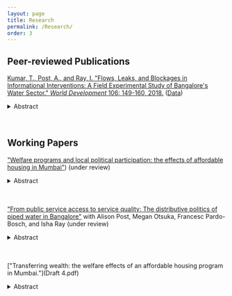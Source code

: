 ```yaml
---
layout: page
title: Research
permalink: /Research/
order: 3
---
```


## Peer-reviewed Publications
 
[Kumar, T., Post, A., and Ray, I. "Flows, Leaks, and Blockages in Informational Interventions: A Field Experimental Study of Bangalore's Water Sector." *World Development* 106: 149-160, 2018.](https://docs.google.com/viewer?a=v&pid=sites&srcid=ZGVmYXVsdGRvbWFpbnxhbGlzb25lcG9zdHxneDo2MjRlMWRiZDNlYzJlNWRl) ([Data](https://dataverse.harvard.edu/dataset.xhtml?persistentId=doi:10.7910/DVN/ZMYDWN))
<details>
  <summary>Abstract</summary>
Under what circumstances might providing citizens with information compensate for unreliable public services? We present a field-experimental evaluation of a program that provided households in Bangalore with advance notification of intermittently provided piped water. The implementers expected that increasing service predictability would reduce wait times for water, reduce costs related to waiting, and improve citizen-state relationships. As many citizens did not receive accurate information, our study detected no impacts on household wait times for water or state-citizen relations. Nonetheless, our study suggests that notifications about water timing reduced stress, especially among low income populations. These findings indicate that greater attention should be paid to both psychological outcomes and the information production and dissemination chain in information interventions. We introduce a causal framework for analyzing “information pipelines” to enable such efforts.

</details> 
 <br/><br/>  
  
## Working Papers

["Welfare programs and local political participation: the effects of affordable housing in Mumbai"](Participation.pdf)) (under review)

<details>
  <summary>Abstract</summary>
How do welfare programs affect beneficiaries' local political activity in developing countries? Many welfare programs are implemented by local governments and entail benefits that are continuously delivered to or used by citizens over time. I argue that recipients are therefore motivated to participate in local politics to protect the quality of benefits. I support the argument with a natural experiment consisting of interviews of 834 applicants of subsidized home price lotteries in Mumbai, India. In this case, I predict that beneficiaries will protect their housing welfare benefits by demanding improvements to the neighborhoods in which lottery apartments are located. Winning an apartment increases both reported political participation to improve neighborhoods and knowledge about local politics. Winners who choose to rent out the apartments also report taking action to improve neighborhoods. The study highlights both the electoral and non-electoral political effects of programmatic policies and causes of civic participation among diverse groups.  

</details>  
 <br/><br/>  
  
["From public service access to service quality: The distributive politics of piped water in Bangalore"](https://watson.brown.edu/southasia/files/southasia/imce/events/Spring2018/Postetal.intermittency4.20.pdf) with Alison Post, Megan Otsuka, Francesc Pardo-Bosch, and Isha Ray (under review)

<details>
  <summary>Abstract</summary>
Infrastructure services such as water, electricity, and mass transit are central to urban livelihoods. While the political economy literature on local public goods provision has examined patterns of expenditure on and access to infrastructure, variation in service quality for those receiving networked services has received far less attention. In this paper, we examine the distribution of service intermittency, which detracts from service quality and imposes significant welfare costs. We disaggregate intermittency into four dimensions: predictability, frequency, duration, and throughput. We extend arguments from the distributive politics literature to predict the allocation of burdens associated with intermittency among households; we show that this literature has paid insufficient attention to how network structures affect the ability of state or city officials to differentially channel service flows. We illustrate the importance of different dimensions of intermittency and network structure through an analysis of the political geography of piped water supply in Bangalore, India. We find that variation occurs at the “valve area” level, or the smallest units at which water pressure can be distributed, and not at the household-level. Households in low-income valve areas receive more frequent and regular service than those in more affluent ones, contrary to predictions from the distributive politics literature. Our work suggests that the distributive politics of network access differ significantly from those affecting water flows within the network.

</details>  
<br/><br/>   
  
["Transferring wealth: the welfare effects of an affordable housing program in Mumbai."](Draft 4.pdf)

<details>
  <summary>Abstract</summary>
	This paper uses original survey data from a housing lottery in Mumbai to examine the household-level effects of the subsidized sale of housing to lower-middle class urban families 3-5 years after program implementation. The intervention consists of a wealth transfer manifested, for some, through a stream of housing benefits. Beneficiaries can also rent out or eventually sell the housing to receive in-kind or lump sum benefits. The program leads individuals to express greater optimism about the future and increases educational attainment, particularly at the secondary and post-secondary levels. Effects on educational attainment occur in spite of the fact that winners live in areas with poorer school quality and lower levels of literacy. More generally, beneficiaries experience some adverse effects of relocation. This is among the first studies of the effects of the subsidized sale of an asset in a developing country. 
</details>  
 <br/><br/>  
  





